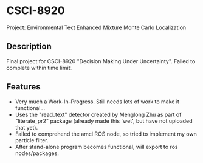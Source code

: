 CSCI-8920
=====

Project: Environmental Text Enhanced Mixture Monte Carlo Localization

Description
-----
Final project for CSCI-8920 "Decision Making Under Uncertainty".
Failed to complete within time limit.

Features
-----
- Very much a Work-In-Progress. Still needs lots of work to make it functional...
- Uses the "read\_text" detector created by Menglong Zhu as part of "literate\_pr2" package (already made this 'wet', but have not uploaded that yet).
- Failed to comprehend the amcl ROS node, so tried to implement my own particle filter.
- After stand-alone program becomes functional, will export to ros nodes/packages.
